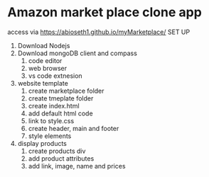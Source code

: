 # Amazon market place clone app
access via https://abioseth1.github.io/myMarketplace/
SET UP
1. Download Nodejs
2. Download mongoDB client and compass 
    1. code editor
    2. web browser
    3. vs code extnesion
3. website template
    1. create marketplace folder
    2. create tmeplate folder
    3. create index.html
    4. add default html code
    5. link to style.css
    6. create header, main and footer
    7. style elements
4. display products
    1. create products div
    2. add product attributes
    3. add link, image, name and prices
